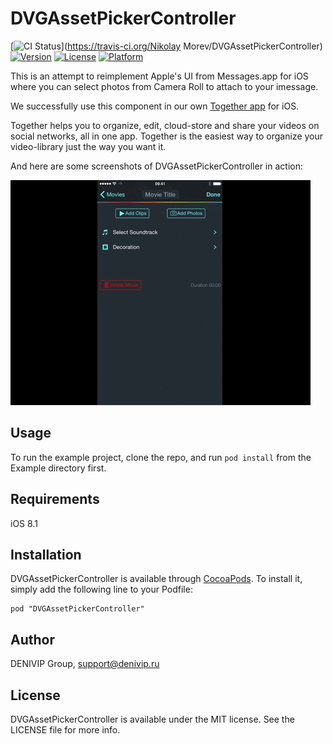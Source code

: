 # DVGAssetPickerController

[![CI Status](http://img.shields.io/travis/denivip/DVGAssetPickerController.svg?style=flat)](https://travis-ci.org/Nikolay Morev/DVGAssetPickerController)
[![Version](https://img.shields.io/cocoapods/v/DVGAssetPickerController.svg?style=flat)](http://cocoadocs.org/docsets/DVGAssetPickerController)
[![License](https://img.shields.io/cocoapods/l/DVGAssetPickerController.svg?style=flat)](http://cocoadocs.org/docsets/DVGAssetPickerController)
[![Platform](https://img.shields.io/cocoapods/p/DVGAssetPickerController.svg?style=flat)](http://cocoadocs.org/docsets/DVGAssetPickerController)

This is an attempt to reimplement Apple's UI from Messages.app for iOS where
you can select photos from Camera Roll to attach to your imessage.

We successfully use this component in our own [Together app](http://2gzr.com) for iOS.

Together helps you to organize, edit, cloud-store and share your videos on social networks, all in one app. Together is the easiest way to organize your video-library just the way you want it.

And here are some screenshots of DVGAssetPickerController in action:

![Selecting Three Photos](Screenshots/screencapture1.gif)

## Usage

To run the example project, clone the repo, and run `pod install` from the Example directory first.

## Requirements

iOS 8.1

## Installation

DVGAssetPickerController is available through [CocoaPods](http://cocoapods.org). To install
it, simply add the following line to your Podfile:

    pod "DVGAssetPickerController"

## Author

DENIVIP Group, support@denivip.ru

## License

DVGAssetPickerController is available under the MIT license. See the LICENSE file for more info.

